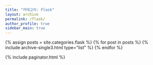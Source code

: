 ```yaml
---
title: "카테고리: Flask"
layout: archive
permalink: /flask/
author_profile: true
sidebar_main: true
---
```


<div class="grid__wrapper">
    {% assign posts = site.categories.flask %}
    {% for post in posts %}
        {% include archive-single3.html type="list" %}
    {% endfor %}
</div>

{% include paginator.html %}